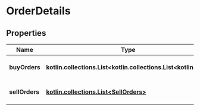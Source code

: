 
# OrderDetails

## Properties
Name | Type | Description | Notes
------------ | ------------- | ------------- | -------------
**buyOrders** | **kotlin.collections.List&lt;kotlin.collections.List&lt;kotlin.Int&gt;&gt;** | Buy orders for this asset |  [optional]
**sellOrders** | [**kotlin.collections.List&lt;SellOrders&gt;**](SellOrders.md) | Sell orders for this asset |  [optional]



